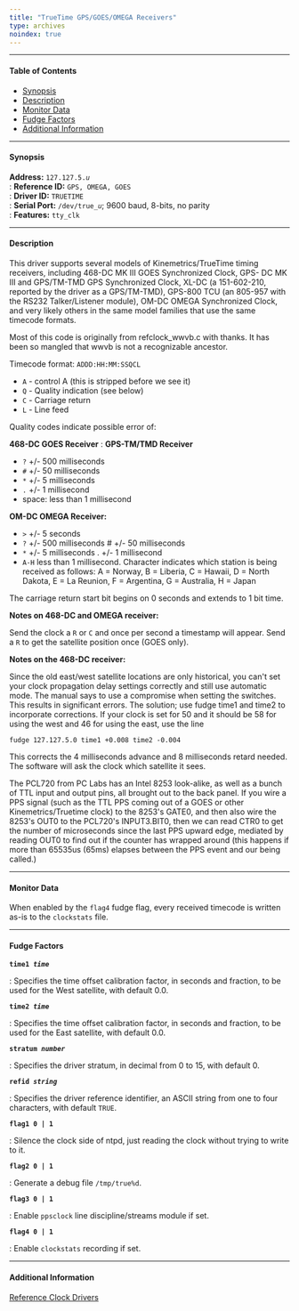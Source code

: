 ```yaml
---
title: "TrueTime GPS/GOES/OMEGA Receivers"
type: archives
noindex: true
---
```


* * *

#### Table of Contents

*   [Synopsis](/archives/3-5.93e/driver5/#synopsis)
*   [Description](/archives/3-5.93e/driver5/#description)
*   [Monitor Data](/archives/3-5.93e/driver5/#monitor-data)
*   [Fudge Factors](/archives/3-5.93e/driver5/#fudge-factors)
*   [Additional Information](/archives/3-5.93e/driver5/#additional-information)

* * *

#### Synopsis

**Address:** <code>127.127.5._u_</code>  
: **Reference ID:** <code>GPS, OMEGA, GOES</code>  
: **Driver ID:** <code>TRUETIME</code>  
: **Serial Port:** <code>/dev/true\__u_</code>; 9600 baud, 8-bits, no parity  
: **Features:** <code>tty_clk</code>

* * *

#### Description

This driver supports several models of Kinemetrics/TrueTime timing receivers, including 468-DC MK III GOES Synchronized Clock, GPS- DC MK III and GPS/TM-TMD GPS Synchronized Clock, XL-DC (a 151-602-210, reported by the driver as a GPS/TM-TMD), GPS-800 TCU (an 805-957 with the RS232 Talker/Listener module), OM-DC OMEGA Synchronized Clock, and very likely others in the same model families that use the same timecode formats.

Most of this code is originally from refclock_wwvb.c with thanks. It has been so mangled that wwvb is not a recognizable ancestor.

Timecode format: `ADDD:HH:MM:SSQCL` 

* `A` - control A (this is stripped before we see it) 
* `Q` - Quality indication (see below) 
* `C` - Carriage return 
* `L` - Line feed

Quality codes indicate possible error of:

**468-DC GOES Receiver** 
: **GPS-TM/TMD Receiver**

* `?` +/- 500 milliseconds 
* `#` +/- 50 milliseconds  
* `*` +/- 5 milliseconds 
* `.` +/- 1 millisecond  
* space: less than 1 millisecond

**OM-DC OMEGA Receiver:**

* `>` +/- 5 seconds  
* `?` +/- 500 milliseconds # +/- 50 milliseconds  
* `*` +/- 5 milliseconds . +/- 1 millisecond  
* `A-H` less than 1 millisecond. Character indicates which station is being received as follows:  A = Norway, B = Liberia, C = Hawaii, D = North Dakota, E = La Reunion, F = Argentina, G = Australia, H = Japan  

The carriage return start bit begins on 0 seconds and extends to 1 bit time.

**Notes on 468-DC and OMEGA receiver:**

Send the clock a <code>R</code> or <code>C</code> and once per second a timestamp will appear. Send a <code>R</code> to get the satellite position once (GOES only).

**Notes on the 468-DC receiver:**

Since the old east/west satellite locations are only historical, you can't set your clock propagation delay settings correctly and still use automatic mode. The manual says to use a compromise when setting the switches. This results in significant errors. The solution; use fudge time1 and time2 to incorporate corrections. If your clock is set for 50 and it should be 58 for using the west and 46 for using the east, use the line

`fudge 127.127.5.0 time1 +0.008 time2 -0.004`

This corrects the 4 milliseconds advance and 8 milliseconds retard needed. The software will ask the clock which satellite it sees.

The PCL720 from PC Labs has an Intel 8253 look-alike, as well as a bunch of TTL input and output pins, all brought out to the back panel. If you wire a PPS signal (such as the TTL PPS coming out of a GOES or other Kinemetrics/Truetime clock) to the 8253's GATE0, and then also wire the 8253's OUT0 to the PCL720's INPUT3.BIT0, then we can read CTR0 to get the number of microseconds since the last PPS upward edge, mediated by reading OUT0 to find out if the counter has wrapped around (this happens if more than 65535us (65ms) elapses between the PPS event and our being called.)

* * *

#### Monitor Data

When enabled by the <code>flag4</code> fudge flag, every received timecode is written as-is to the <code>clockstats</code> file.

* * *

#### Fudge Factors

<code>**time1 _time_**</code>

: Specifies the time offset calibration factor, in seconds and fraction, to be used for the West satellite, with default 0.0.

<code>**time2 _time_**</code>

:  Specifies the time offset calibration factor, in seconds and fraction, to be used for the East satellite, with default 0.0.

<code>**stratum _number_**</code>

: Specifies the driver stratum, in decimal from 0 to 15, with default 0.

<code>**refid _string_**</code>

: Specifies the driver reference identifier, an ASCII string from one to four characters, with default <code>TRUE</code>.

<code>**flag1 0 | 1**</code>

: Silence the clock side of ntpd, just reading the clock without trying to write to it.

<code>**flag2 0 | 1**</code>

: Generate a debug file <code>/tmp/true%d</code>.

<code>**flag3 0 | 1**</code>

: Enable <code>ppsclock</code> line discipline/streams module if set. 

<code>**flag4 0 | 1**</code>

: Enable <code>clockstats</code> recording if set.

* * *

#### Additional Information

[Reference Clock Drivers](/archives/3-5.93e/refclock/)